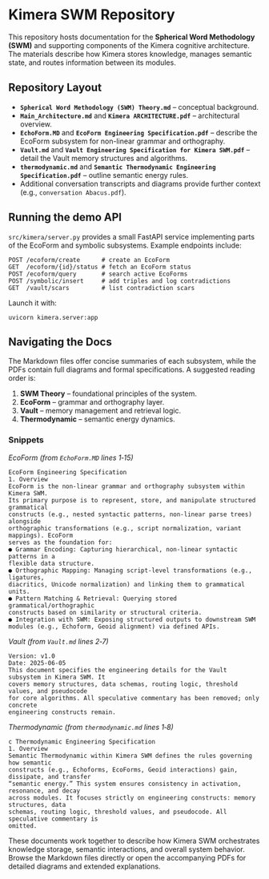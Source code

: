 # Kimera SWM Repository

This repository hosts documentation for the **Spherical Word Methodology (SWM)** and supporting components of the Kimera cognitive architecture.  The materials describe how Kimera stores knowledge, manages semantic state, and routes information between its modules.

## Repository Layout

- **`Spherical Word Methodology (SWM) Theory.md`** – conceptual background.
- **`Main_Architecture.md`** and **`Kimera ARCHITECTURE.pdf`** – architectural overview.
- **`EchoForm.MD`** and **`EcoForm Engineering Specification.pdf`** – describe the EcoForm subsystem for non-linear grammar and orthography.
- **`Vault.md`** and **`Vault Engineering Specification for Kimera SWM.pdf`** – detail the Vault memory structures and algorithms.
- **`thermodynamic.md`** and **`Semantic Thermodynamic Engineering Specification.pdf`** – outline semantic energy rules.
- Additional conversation transcripts and diagrams provide further context (e.g., `conversation Abacus.pdf`).

## Running the demo API

`src/kimera/server.py` provides a small FastAPI service implementing parts of
the EcoForm and symbolic subsystems. Example endpoints include:

```
POST /ecoform/create      # create an EcoForm
GET  /ecoform/{id}/status # fetch an EcoForm status
POST /ecoform/query       # search active EcoForms
POST /symbolic/insert     # add triples and log contradictions
GET  /vault/scars         # list contradiction scars
```

Launch it with:

```
uvicorn kimera.server:app
```

## Navigating the Docs

The Markdown files offer concise summaries of each subsystem, while the PDFs contain full diagrams and formal specifications.  A suggested reading order is:

1. **SWM Theory** – foundational principles of the system.
2. **EcoForm** – grammar and orthography layer.
3. **Vault** – memory management and retrieval logic.
4. **Thermodynamic** – semantic energy dynamics.

### Snippets

*EcoForm (from `EchoForm.MD` lines 1‑15)*
```
EcoForm Engineering Specification
1. Overview
EcoForm is the non-linear grammar and orthography subsystem within Kimera SWM.
Its primary purpose is to represent, store, and manipulate structured grammatical
constructs (e.g., nested syntactic patterns, non-linear parse trees) alongside
orthographic transformations (e.g., script normalization, variant mappings). EcoForm
serves as the foundation for:
● Grammar Encoding: Capturing hierarchical, non-linear syntactic patterns in a
flexible data structure.
● Orthographic Mapping: Managing script-level transformations (e.g., ligatures,
diacritics, Unicode normalization) and linking them to grammatical units.
● Pattern Matching & Retrieval: Querying stored grammatical/orthographic
constructs based on similarity or structural criteria.
● Integration with SWM: Exposing structured outputs to downstream SWM
modules (e.g., Echoform, Geoid alignment) via defined APIs.
```

*Vault (from `Vault.md` lines 2‑7)*
```
Version: v1.0
Date: 2025-06-05
This document specifies the engineering details for the Vault subsystem in Kimera SWM. It
covers memory structures, data schemas, routing logic, threshold values, and pseudocode
for core algorithms. All speculative commentary has been removed; only concrete
engineering constructs remain.
```

*Thermodynamic (from `thermodynamic.md` lines 1‑8)*
```
c Thermodynamic Engineering Specification
1. Overview
Semantic Thermodynamic within Kimera SWM defines the rules governing how semantic
constructs (e.g., Echoforms, EcoForms, Geoid interactions) gain, dissipate, and transfer
“semantic energy.” This system ensures consistency in activation, resonance, and decay
across modules. It focuses strictly on engineering constructs: memory structures, data
schemas, routing logic, threshold values, and pseudocode. All speculative commentary is
omitted.
```

These documents work together to describe how Kimera SWM orchestrates knowledge storage, semantic interactions, and overall system behavior.  Browse the Markdown files directly or open the accompanying PDFs for detailed diagrams and extended explanations.
